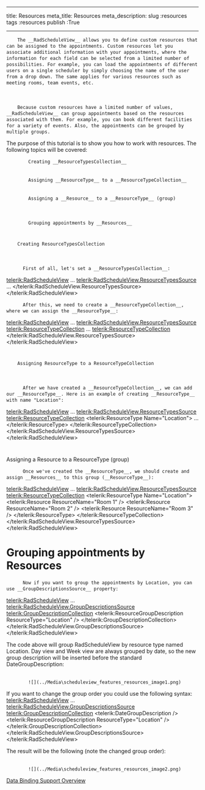 ___
title: Resources
meta_title: Resources
meta_description: 
slug :resources
tags :resources
publish :True
___



        The __RadScheduleView__ allows you to define custom resources that can be assigned to the appointments. Custom resources let you associate additional information with your appointments, where the information for each field can be selected from a limited number of possibilities. For example, you can load the appointments of different users on a single scheduler by simply choosing the name of the user from a drop down. The same applies for various resources such as meeting rooms, team events, etc.
      


        Because custom resources have a limited number of values, __RadScheduleView__ can group appointments based on the resources associated with them. For example, you can book different facilities for a variety of events. Also, the appointments can be grouped by multiple groups.
      

The purpose of this tutorial is to show you how to work with resources. The following topics will be covered:


            Creating __ResourceTypesCollection__


            Assigning __ResourceType__ to a __ResourceTypeCollection__


            Assigning a __Resource__ to a __ResourceType__ (group)
          


            Grouping appointments by __Resources__

# 
        Creating ResourceTypesCollection
      


          First of all, let's set a __ResourceTypesCollection__:
        
<telerik:RadScheduleView>
   ...
   <telerik:RadScheduleView.ResourceTypesSource>
      ...
   </telerik:RadScheduleView.ResourceTypesSource>
</telerik:RadScheduleView>


          After this, we need to create a __ResourceTypeCollection__, where we can assign the __ResourceType__:
        
<telerik:RadScheduleView>
    ...
    <telerik:RadScheduleView.ResourceTypesSource>
        <telerik:ResourceTypeCollection>
          ...
        <telerik:ResourceTypeCollection>
    </telerik:RadScheduleView.ResourceTypesSource>
</telerik:RadScheduleView>

# 
        Assigning ResourceType to a ResourceTypeCollection
      


          After we have created a __ResourceTypeCollection__, we can add our __ResourceType__. Here is an example of creating __ResourceType__ with name "Location":
        


<telerik:RadScheduleView>
    ...
    <telerik:RadScheduleView.ResourceTypesSource>
        <telerik:ResourceTypeCollection>
            <telerik:ResourceType Name="Location">
             ...
            </telerik:ResourceType>
        </telerik:ResourceTypeCollection>
    </telerik:RadScheduleView.ResourceTypesSource>
</telerik:RadScheduleView>

# 

Assigning a Resource to a ResourceType (group)


          Once we've created the __ResourceType__, we should create and assign __Resources__ to this group (__ResourceType__):
        


<telerik:RadScheduleView>
    ...
    <telerik:RadScheduleView.ResourceTypesSource>
        <telerik:ResourceTypeCollection>
            <telerik:ResourceType Name="Location">
                <telerik:Resource ResourceName="Room 1" />
                <telerik:Resource ResourceName="Room 2" />
                <telerik:Resource ResourceName="Room 3" />
            </telerik:ResourceType>
        </telerik:ResourceTypeCollection>
    </telerik:RadScheduleView.ResourceTypesSource>
</telerik:RadScheduleView>

# Grouping appointments by Resources


          Now if you want to group the appointments by Location, you can use __GroupDescriptionsSource__ property:
        
<telerik:RadScheduleView>
    ...
    <telerik:RadScheduleView.GroupDescriptionsSource>
        <telerik:GroupDescriptionCollection>
            <telerik:ResourceGroupDescription ResourceType="Location" />
        </telerik:GroupDescriptionCollection>
    </telerik:RadScheduleView.GroupDescriptionsSource>
</telerik:RadScheduleView>

The code above will group RadScheduleView by resource type named Location. Day view and Week view are always grouped by date, so the new group description will be inserted before the standard DateGroupDescription:


               
            ![](../Media\scheduleview_features_resources_image1.png)

If you want to change the group order you could use the following syntax:
<telerik:RadScheduleView>
    ...
    <telerik:RadScheduleView.GroupDescriptionsSource>
        <telerik:GroupDescriptionCollection>
            <telerik:DateGroupDescription />
            <telerik:ResourceGroupDescription ResourceType="Location" />
        </telerik:GroupDescriptionCollection>
    </telerik:RadScheduleView.GroupDescriptionsSource>
</telerik:RadScheduleView>

The result will be the following (note the changed group order):


               
            ![](../Media\scheduleview_features_resources_image2.png)

[Data Binding Support Overview](http://radscheduleview-populating-with-data-data-binding-support-overview.md)
